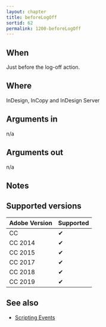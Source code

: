 ```yaml
---
layout: chapter
title: beforeLogOff
sortid: 62
permalink: 1200-beforeLogOff
---
```


## When 
Just before the log-off action.

## Where 
InDesign, InCopy and InDesign Server

## Arguments in 
n/a

## Arguments out 
n/a

## Notes

## Supported versions

| Adobe Version | Supported |
|---------------|-----------|
| CC            | ✔         |
| CC 2014       | ✔         |
| CC 2015       | ✔         |
| CC 2017       | ✔         |
| CC 2018       | ✔         |
| CC 2019       | ✔         |

## See also
* [Scripting Events](../../ScriptingEvents/index.md)